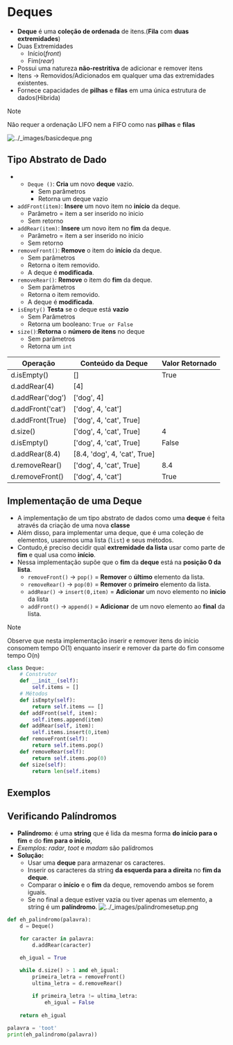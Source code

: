 # Deques
- **Deque** é uma **coleção de ordenada** de itens.(**Fila** com **duas extremidades**)
- Duas Extremidades
	- Início(*front*)
	- Fim(*rear*)
- Possui uma natureza **não-restritiva** de adicionar e remover itens
- Itens → Removidos/Adicionados em qualquer uma das extremidades existentes.
- Fornece capacidades de **pilhas** e **filas** em uma única estrutura de dados(Hibrida)

> [!NOTE]
> Não requer a ordenação LIFO nem a FIFO como nas **pilhas** e **filas**

![../_images/basicdeque.png](https://panda.ime.usp.br/pythonds/static/pythonds_pt/_images/basicdeque.png)
## Tipo Abstrato de Dado
- - `Deque ()`: **Cria** um novo **deque** vazio. 
	- Sem parâmetros
	- Retorna um deque vazio    
- `addFront(item)`: **Insere** um novo item no **início** da deque. 
	- Parâmetro = item a ser inserido no inicio 
	- Sem retorno
- `addRear(item)`: **Insere** um novo item no **fim** da deque.
	- Parâmetro = item a ser inserido no inicio 
	- Sem retorno
- `removeFront()`: **Remove** o item do **início** da deque.
	- Sem parâmetros
	- Retorna o item removido. 
	- A deque é **modificada**.
- `removeRear()`: **Remove** o item do **fim** da deque. 
	- Sem parâmetros
	- Retorna o item removido. 
	- A deque é **modificada**.
- `isEmpty()` **Testa** se o deque está **vazio**
	- Sem Parâmetros
	- Retorna um booleano: `True or False`
- `size()`:**Retorna** o **número de itens** no deque
	- Sem parâmetros 
	- Retorna um `int`

| Operação          | Conteúdo da Deque            | Valor Retornado |
| ----------------- | ---------------------------- | --------------- |
| d.isEmpty()       | []                           | True            |
| d.addRear(4)      | [4]                          |                 |
| d.addRear('dog')  | ['dog', 4]                   |                 |
| d.addFront('cat') | ['dog', 4, 'cat']            |                 |
| d.addFront(True)  | ['dog', 4, 'cat', True]      |                 |
| d.size()          | ['dog', 4, 'cat', True]      | 4               |
| d.isEmpty()       | ['dog', 4, 'cat', True]      | False           |
| d.addRear(8.4)    | [8.4, 'dog', 4, 'cat', True] |                 |
| d.removeRear()    | ['dog', 4, 'cat', True]      | 8.4             |
| d.removeFront()   | ['dog', 4, 'cat']            | True            |
## Implementação de uma Deque
- A implementação de um tipo abstrato de dados como uma **deque** é feita através da criação de uma nova **classe**
- Além disso, para implementar uma deque, que é uma coleção de elementos, usaremos uma lista (`list`) e seus métodos.
 - Contudo,é preciso decidir qual **extremidade da lista** usar como parte de **fim** e qual usa como **início**.
 - Nessa implementação supõe que o **fim** da **deque** está na **posição 0 da lista**.
	- `removeFront()` →  `pop()` =  **Remover** o **último** elemento da lista.
	- `removeRear()` →  `pop(0)` = **Remover** o **primeiro** elemento da lista.
	- `addRear()` →  `insert(0,item)` = **Adicionar** um novo elemento no **inicio** da lista 
	- `addFront()` → `append()` = **Adicionar** de um novo elemento ao **final** da lista.

> [!NOTE]
> Observe que nesta implementação inserir e remover itens do início consomem tempo O(1) enquanto inserir e remover da parte do fim consome tempo O(n)

```python 
class Deque:
    # Construtor
    def __init__(self):
        self.items = []
	# Métodos
    def isEmpty(self):
        return self.items == []
    def addFront(self, item):
        self.items.append(item)
    def addRear(self, item):
        self.items.insert(0,item)
    def removeFront(self):
        return self.items.pop()
    def removeRear(self):
        return self.items.pop(0)
    def size(self):
        return len(self.items)
```

## Exemplos

## Verificando Palíndromos
- **Palíndromo**: é uma **string** que é lida da mesma forma **do início para o fim** e do **fim para o início**, 
- *Exemplos:* _radar_, _toot_ e _madam_ são palídromos
- **Solução:**
	- Usar uma **deque** para armazenar os caracteres.
	- Inserir os caracteres da string **da esquerda para a direita** no **fim da deque**.
	- Comparar o **início** e o **fim** da deque, removendo ambos se forem iguais.
	- Se no final a deque estiver vazia ou tiver apenas um elemento, a string é um **palíndromo**.
![../_images/palindromesetup.png](https://panda.ime.usp.br/pythonds/static/pythonds_pt/_images/palindromesetup.png)

```python
def eh_palindromo(palavra):
	d = Deque()
	
	for caracter in palavra:
		d.addRear(caracter)

	eh_igual = True

	while d.size() > 1 and eh_igual:
		primeira_letra = removeFront()
		ultima_letra = d.removeRear()
		
		if primeira_letra != ultima_letra:
			eh_igual = False
	
	return eh_igual

palavra = 'toot'
print(eh_palindromo(palavra))
```
